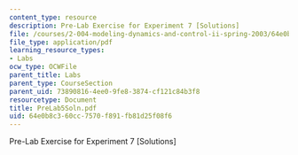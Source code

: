 ```yaml
---
content_type: resource
description: Pre-Lab Exercise for Experiment 7 [Solutions]
file: /courses/2-004-modeling-dynamics-and-control-ii-spring-2003/64e0b8c360cc7570f891fb81d25f08f6_PreLab5Soln.pdf
file_type: application/pdf
learning_resource_types:
- Labs
ocw_type: OCWFile
parent_title: Labs
parent_type: CourseSection
parent_uid: 73890816-4ee0-9fe8-3874-cf121c84b3f8
resourcetype: Document
title: PreLab5Soln.pdf
uid: 64e0b8c3-60cc-7570-f891-fb81d25f08f6
---
```

Pre-Lab Exercise for Experiment 7 [Solutions]

